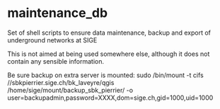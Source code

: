 # maintenance_db

Set of shell scripts to ensure data maintenance, backup and export of underground networks at SIGE

This is not aimed at being used somewhere else, although it does not contain any sensible information.



Be sure backup on extra server is mounted:
sudo /bin/mount -t cifs //sbkpierrier.sige.ch/bk_laveyre/qgis /home/sige/mount/backup_sbk_pierrier/ -o user=backupadmin,password=XXXX,dom=sige.ch,gid=1000,uid=1000


